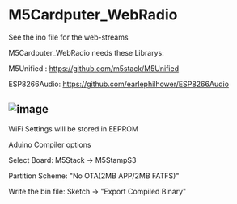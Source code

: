  
# M5Cardputer_WebRadio

See the ino file for the web-streams

M5Cardputer_WebRadio needs these Librarys: 

M5Unified : https://github.com/m5stack/M5Unified 

ESP8266Audio: https://github.com/earlephilhower/ESP8266Audio

![image](https://github.com/rolandbreedveld/M5Cardputer_WebRadio_Dutch/M5Cardputer_WebRadio_NL.jpeg)
----

WiFi Settings will be stored in EEPROM

Aduino Compiler options

Select Board: M5Stack -> M5StampS3

Partition Scheme: "No OTA(2MB APP/2MB FATFS)"

Write the bin file: Sketch -> "Export Compiled Binary"
